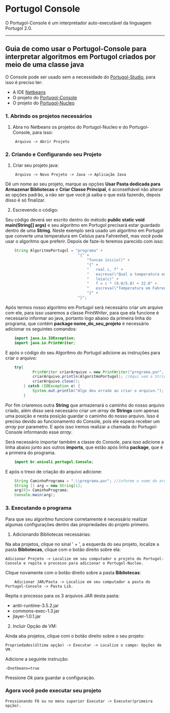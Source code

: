 # Portugol Console
O Portugol-Console é um interpretador auto-executável da linguagem Portugol 2.0.
***

## Guia de como usar o Portugol-Console para interpretar algoritmos em Portugol criados por meio de uma classe java

O Console pode ser usado sem a necessidade do [Portugol-Studio](http://lite.acad.univali.br/portugol/), para isso é preciso ter:
* A IDE [Netbeans](https://netbeans.org/downloads/)
* O projeto do [Portugol-Console](https://github.com/UNIVALI-LITE/Portugol-Console)
* O projeto do [Portugol-Nucleo](https://github.com/UNIVALI-LITE/Portugol-Nucleo)

### 1. Abrindo os projetos necessários

1. Abra no Netbeans os projetos do Portugol-Nucleo e do Portugol-Console, para isso:

		Arquivo -> Abrir Projeto

### 2. Criando e Configurando seu Projeto 

1. Criar seu projeto java:
		
		Arquivo -> Novo Projeto -> Java -> Aplicação Java
    
Dê um nome ao seu projeto, marque as opções **Usar Pasta dedicada para Armazenar Bibliotecas** e **Criar Classe Principal**, é aconselhável não alterar as opções padrão, a não ser que você já saiba o que está fazendo, depois disso é só finalizar.

2. Escrevendo o código:

Seu código deverá ser escrito dentro do método **public static void main(String[] args)** e seu algoritmo em Portugol precisará estar guardado dentro de uma **String**. Neste exemplo será usado um algoritmo em Portugol que converte uma temperatura em Celsius para Fahrenheit, mas você pode usar o algoritmo que preferir. Depois de faze-lo teremos parecido com isso:
```java
	String AlgoritmoPortugol = "programa" +
                                "{" +
                                    "funcao inicio()" +
                                    "{" +
                                    "   real c, f" +
                                    "   escreva(\"Qual a temperatura em Celsius? :\")" +
                                    "   leia(c)" +
                                    "   f = c * (9.0/5.0) + 32.0" +
                                    "   escreva(\"Temperatura em Fahrenheit: \",f)" +
                                    "}" +
                                "}";

```

Após termos nosso algoritmo em Portugol será necessário criar um arquivo com ele, para isso usaremos a classe *PrintWriter*, para que ela funcione é necessario informar ao java, portanto logo abaixo da primeira linha do programa, que contém **package nome_do_seu_projeto**  é necessário adicionar os seguintes comandos: 
```java
	import java.io.IOException;
	import java.io.PrintWriter;
```
E após o código do seu Algoritmo do Portugol adicione as instruções para criar o arquivo:
```java
	try{
            PrintWriter criarArquivo = new PrintWriter("programa.por", "ISO-8859-1"); //isso define que o arquivo criado será ".por",voce pode alterar o nome do arquivo, mas mantenha esta codificação.
            criarArquivo.println(AlgoritmoPortugol); //Aqui vem a String com o algoritmo.
            criarArquivo.close();
        } catch (IOException e) {
            System.out.println("Algo deu errado ao criar o arquivo.");
        }
```
Por fim criaremos outra **String** que armazenará o caminho do nosso arquivo criado, além disso será necessário criar um *array* de **Strings** com apenas uma posição e nesta posição guardar o caminho do nosso arquivo. Isso é preciso devido ao funcionamento do Console, pois ele espera receber um *array* por parametro. E após isso iremos realizar a chamada do Portugol-Console informando esse *array*. 

Será necessário importar também a classe do Console, para isso adicione a linha abaixo junto aos outros **imports**, que estão após linha **package**, que é a primeira do programa.
```java
	import br.univali.portugol.Console;
```
E após o trexo de criação do arquivo adicione:
```java
	String CaminhoPrograma = ".\\programa.por"; //informe o nome do arquivo gerado anteriormente.
    String [] arg = new String[1]; 
    arg[0]= CaminhoPrograma;
    Console.main(arg);
```

### 3. Executando o programa

Para que seu algoritmo funcione corretamente é necessário realizar algumas configurações dentro das propriedades do projeto primeiro.

1.	Adicionando Bibliotecas necessárias:

Na aba projetos, clique no sinal ' + ', a esquerda do seu projeto, localize a pasta **Bibliotecas**, clique com o botão direito sobre ela:

	Adicionar Projeto -> Localize em seu computador o projeto do Portugol-Console e repita o processo para adicionar o Portugol-Nucleo.

Clique novamente com o botão direito sobre a pasta **Bibliotecas**:

		Adicionar JAR/Pasta -> Localize em seu computador a pasta do Portugol-Console -> Pasta Lib.
        
Repita o processo para os 3 arquivos JAR desta pasta:
* antlr-runtime-3.5.2.jar
* commons-exec-1.3.jar
* jlayer-1.0.1.jar

2.	Incluir Opção de VM:

Ainda aba projetos, clique com o botão direito sobre o seu projeto:

	Propriedades(última opção) -> Executar -> Localize o campo: Opções de VM.    

Adicione a seguinte instrução:

	-Dnetbeans=true
    
Pressione *Ok* para guardar a configuração.

### Agora você pode executar seu projeto

	Pressionando F6 ou no menu superior Executar -> Executar(primeira opção).